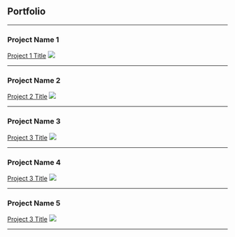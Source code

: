 ## Portfolio

---

### Project Name 1 

[Project 1 Title](/sample_page)
<img src="images/dummy_thumbnail.jpg?raw=true"/>

---
### Project Name 2 

[Project 2 Title](/pdf/sample_presentation.pdf)
<img src="images/dummy_thumbnail.jpg?raw=true"/>

---
### Project Name 3 

[Project 3 Title](http://example.com/)
<img src="images/dummy_thumbnail.jpg?raw=true"/>

---
### Project Name 4 

[Project 3 Title](http://example.com/)
<img src="images/dummy_thumbnail.jpg?raw=true"/>

---
### Project Name 5 

[Project 3 Title](http://example.com/)
<img src="images/dummy_thumbnail.jpg?raw=true"/>

---

